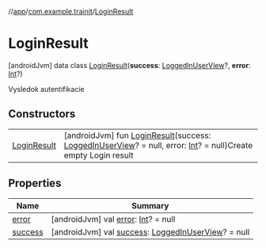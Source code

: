 //[app](../../../index.md)/[com.example.trainit](../index.md)/[LoginResult](index.md)



# LoginResult  
 [androidJvm] data class [LoginResult](index.md)(**success**: [LoggedInUserView](../-logged-in-user-view/index.md)?, **error**: [Int](https://kotlinlang.org/api/latest/jvm/stdlib/kotlin/-int/index.html)?)

Vysledok autentifikacie

   


## Constructors  
  
| | |
|---|---|
| <a name="com.example.trainit/LoginResult/LoginResult/#com.example.trainit.LoggedInUserView?#kotlin.Int?/PointingToDeclaration/"></a>[LoginResult](-login-result.md)| <a name="com.example.trainit/LoginResult/LoginResult/#com.example.trainit.LoggedInUserView?#kotlin.Int?/PointingToDeclaration/"></a> [androidJvm] fun [LoginResult](-login-result.md)(success: [LoggedInUserView](../-logged-in-user-view/index.md)? = null, error: [Int](https://kotlinlang.org/api/latest/jvm/stdlib/kotlin/-int/index.html)? = null)Create empty Login result   <br>|


## Properties  
  
|  Name |  Summary | 
|---|---|
| <a name="com.example.trainit/LoginResult/error/#/PointingToDeclaration/"></a>[error](error.md)| <a name="com.example.trainit/LoginResult/error/#/PointingToDeclaration/"></a> [androidJvm] val [error](error.md): [Int](https://kotlinlang.org/api/latest/jvm/stdlib/kotlin/-int/index.html)? = null   <br>|
| <a name="com.example.trainit/LoginResult/success/#/PointingToDeclaration/"></a>[success](success.md)| <a name="com.example.trainit/LoginResult/success/#/PointingToDeclaration/"></a> [androidJvm] val [success](success.md): [LoggedInUserView](../-logged-in-user-view/index.md)? = null   <br>|

